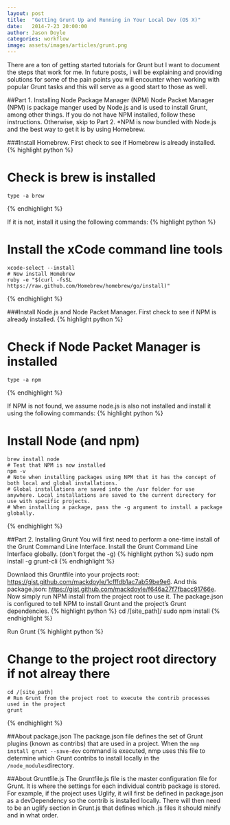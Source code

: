 ```yaml
---
layout: post
title:  "Getting Grunt Up and Running in Your Local Dev (OS X)"
date:   2014-7-23 20:00:00
author: Jason Doyle
categories: workflow
image: assets/images/articles/grunt.png
---
```



There are a ton of getting started tutorials for Grunt but I want to document the steps that work for me. In future posts, i will be explaining and providing solutions for
some of the pain points you will encounter when working with popular Grunt tasks and this will serve as a good start to those as well.

##Part 1. Installing Node Package Manager (NPM)
Node Packet Manager (NPM) is package manger used by Node.js and is used to install Grunt, among other things. If you do not have NPM installed, follow these instructions. Otherwise, skip to Part 2.
*NPM is now bundled with Node.js and the best way to get it is by using Homebrew.

###Install Homebrew.
First check to see if Homebrew is already installed.
{% highlight python %}
  # Check is brew is installed
	type -a brew
{% endhighlight %}

If it is not, install it using the following commands:
{% highlight python %}
# Install the xCode command line tools
	xcode-select --install
	# Now install Homebrew
	ruby -e "$(curl -fsSL https://raw.github.com/Homebrew/homebrew/go/install)"
{% endhighlight %}

###Install Node.js and Node Packet Manager.
First check to see if NPM is already installed.
{% highlight python %}
# Check if Node Packet Manager is installed
	type -a npm
{% endhighlight %}

If NPM is not found, we assume node.js is also not installed and install it using the following commands:
{% highlight python %}
# Install Node (and npm)
	brew install node
	# Test that NPM is now installed
	npm -v
	# Note when installing packages using NPM that it has the concept of both local and global installations.
	# Global installations are saved into the /usr folder for use anywhere. Local installations are saved to the current directory for use with specific projects.
	# When installing a package, pass the -g argument to install a package globally.
{% endhighlight %}


##Part 2. Installing Grunt
You will first need to perform a one-time install of the Grunt Command Line Interface.
Install the Grunt Command Line Interface globally. (don’t forget the -g)
{% highlight python %}
	sudo npm install -g grunt-cli
{% endhighlight %}

Downlaod this Gruntfile into your projects root: https://gist.github.com/mackdoyle/1cfffdb1ac7ab59be9e6.
And this package.json: https://gist.github.com/mackdoyle/f646a27f7fbacc91766e.
Now simply run NPM install from the project root to use it.
The package.json is configured to tell NPM to install Grunt and the project’s Grunt dependencies.
{% highlight python %}
  cd /[site_path]/
	sudo npm install
{% endhighlight %}

Run Grunt
{% highlight python %}
# Change to the project root directory if not alreay there
	cd /[site_path]
	# Run Grunt from the project root to execute the contrib processes used in the project
	grunt
{% endhighlight %}


##About package.json
The package.json file defines the set of Grunt plugins (known as contribs) that are used in a project. When the `nmp install grunt --save-dev`
command is executed, nmp uses this file to determine which Grunt contribs to install locally in the `/node_modules`directory.

##About Gruntfile.js
The Gruntfile.js file is the master configuration file for Grunt. It is where the settings for each individual contrib package is stored.
For example, if the project uses Uglify, it will first be defined in package.json as a devDependency so the contrib is installed locally.
There will then need to be an uglify section in Grunt.js that defines which .js files it should minify and in what order.
